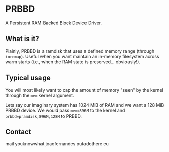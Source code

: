 # PRBBD

A Persistent RAM Backed Block Device Driver.

## What is it?

Plainly, PRBBD is a ramdisk that uses a defined memory range (through `ioremap`). Useful when you want maintain an in-memory filesystem across warm starts (i.e., when the RAM state is preserved... obviously!).

## Typical usage

You will most likely want to cap the amount of memory "seen" by the kernel through the `mem` kernel argument.

Lets say our imaginary system has 1024 MiB of RAM and we want a 128 MiB PRBBD device. We would pass `mem=896M` to the kernel and `prbbd=pramdisk,896M,128M` to PRBBD.

## Contact

mail youknowwhat joaofernandes putadothere eu
